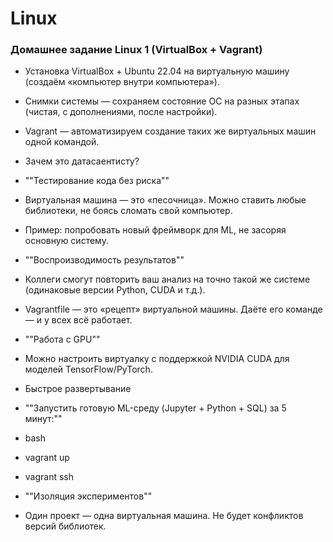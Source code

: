 # Linux

### Домашнее задание Linux 1 (VirtualBox + Vagrant)
* Установка VirtualBox + Ubuntu 22.04 на виртуальную машину (создаём «компьютер внутри компьютера»).
* Снимки системы — сохраняем состояние ОС на разных этапах (чистая, с дополнениями, после настройки).
* Vagrant — автоматизируем создание таких же виртуальных машин одной командой.

* Зачем это датасаентисту?
* ""Тестирование кода без риска""
* Виртуальная машина — это «песочница». Можно ставить любые библиотеки, не боясь сломать свой компьютер.
* Пример: попробовать новый фреймворк для ML, не засоряя основную систему.
* ""Воспроизводимость результатов""
* Коллеги смогут повторить ваш анализ на точно такой же системе (одинаковые версии Python, CUDA и т.д.).
* Vagrantfile — это «рецепт» виртуальной машины. Даёте его команде — и у всех всё работает.
* ""Работа с GPU""
* Можно настроить виртуалку с поддержкой NVIDIA CUDA для моделей TensorFlow/PyTorch.
* Быстрое развертывание
* ""Запустить готовую ML-среду (Jupyter + Python + SQL) за 5 минут:""
* bash
* vagrant up  
* vagrant ssh  
* ""Изоляция экспериментов""
* Один проект — одна виртуальная машина. Не будет конфликтов версий библиотек.


